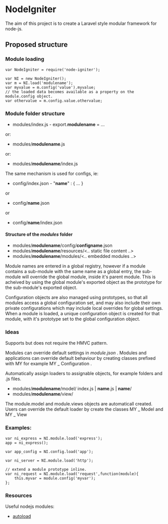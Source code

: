 NodeIgniter
===========

The aim of this project is to create a Laravel style modular framework for node-js.


Proposed structure
------------------

### Module loading

	var NodeIgniter = require('node-igniter');

	var NI = new NodeIgniter();
	var m = NI.load('modulename');
	var myvalue = m.config('value').myvalue;
	// the loaded data becomes available as a property on the module.config object.
	var othervalue = m.config.value.othervalue;

### Module folder structure

* modules/index.js - export.**modulename** = ...

or:

* modules/**modulename**.js

or:

* modules/**modulename**/index.js

The same mechanism is used for configs, ie:
* config/index.json - "**name**" : { ... }

or

* config/**name**.json

or

* config/**name**/index.json



#### Structure of the *modules* folder

* modules/**modulename**/config/**configname**.json
* modules/**modulename**/resources/<.. static file content ..>
* modules/**modulename**/modules/<.. embedded modules ..>


Module names are entered in a global registry, however if a module contains a sub-module with the same name as a global entry, the sub-module will override the global module, inside it's parent module.  This is acheived by using the global module's exported object as the prototype for the sub-module's exported object.

Configuration objects are also managed using prototypes, so that all modules access a global configuration set, and may also include their own private configurations which may include local overrides for global settings.  When a module is loaded, a unique configuration object is created for that module, with it's prototype set to the global configuration object.

### Ideas

Supports but does not require the HMVC pattern.

Modules can override default settings in *module.json* .
Modules and applications can override default behaviour by creating classes prefixed with MY for example MY _ Configuration .

Automatically assign loaders to assignable objects, for example folders and .js files.

* modules/**modulename**/model/ index.js | **name**.js | **name**/
* modules/**modulename**/view/

The module.model and module.views objects are automaticall created.
Users can override the default loader by create the classes MY _ Model and MY _ View




### Examples:


	var ni_express = NI.module.load('express');
	app = ni_express();

	var app_config = NI.config.load('app');

	var ni_server = NI.module.load('http');

	// extend a module prototype inline.
	var ni_request = NI.module.load('request',function(module){
		this.myvar = module.config('myvar');
	};


### Resources
Useful nodejs modules:
* [autoload](https://github.com/laverdet/node-autoload)


